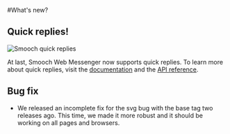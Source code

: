 #What's new?

## Quick replies!
![Smooch quick replies](http://i.imgur.com/zpOXr1b.gif)

At last, Smooch Web Messenger now supports quick replies. To learn more about quick replies, visit the [documentation](http://docs.smooch.io/javascript/#replies) and the [API reference](http://docs.smooch.io/rest/#action-buttons).

## Bug fix
- We released an incomplete fix for the svg bug with the base tag two releases ago. This time, we made it more robust and it should be working on all pages and browsers.
